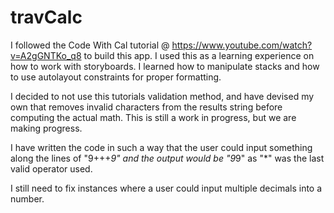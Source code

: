 # travCalc

I followed the Code With Cal tutorial @ https://www.youtube.com/watch?v=A2gGNTKo_q8 to build this app. I used this as a learning experience
on how to work with storyboards. I learned how to manipulate stacks and how to use autolayout constraints for proper formatting.

I decided to not use this tutorials validation method, and have devised my own that removes invalid characters from the results string before 
computing the actual math. This is still a work in progress, but we are making progress.


I have written the code in such a way that the user could input something along the lines of "9+++*9" and the output would be "9*9" as "*" was the last
valid operator used.


I still need to fix instances where a user could input 
multiple decimals into a number. 
